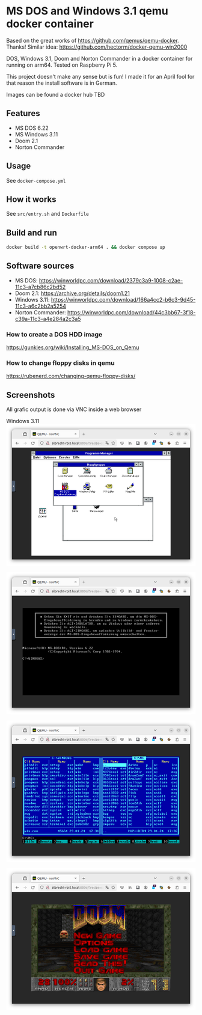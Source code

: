 # MS DOS and Windows 3.1 qemu docker container

Based on the great works of https://github.com/qemus/qemu-docker. Thanks!
Similar idea: https://github.com/hectorm/docker-qemu-win2000

DOS, Windows 3.1, Doom and Norton Commander in a docker container for running on arm64. Tested on Raspberry Pi 5.

This project doesn't make any sense but is fun! I made it for an April fool for that reason the install software is in German.

Images can be found a docker hub  TBD

## Features

 - MS DOS 6.22
 - MS Windows 3.11
 - Doom 2.1
 - Norton Commander

## Usage

See `docker-compose.yml`

## How it works
See `src/entry.sh` and `Dockerfile`

## Build and run

```bash
docker build -t openwrt-docker-arm64 . && docker compose up
```

## Software sources

* MS DOS: https://winworldpc.com/download/2379c3a9-1008-c2ae-11c3-a7cb86c2bd52
* Doom 2.1: https://archive.org/details/doom1.21
* Windows 3.11: https://winworldpc.com/download/166a4cc2-b6c3-9d45-11c3-a6c2bb2a5254
* Norton Commander: https://winworldpc.com/download/44c3bb67-3f18-c39a-11c3-a4e284a2c3a5

### How to create a DOS HDD image

https://gunkies.org/wiki/Installing_MS-DOS_on_Qemu

### How to change floppy disks in qemu

https://rubenerd.com/changing-qemu-floppy-disks/

## Screenshots

All grafic output is done via VNC inside a web browser

Windows 3.11
![Windows 3.11](pictures/qemu-docker-dos-win31.png)


![MS DOS 6.22](pictures/qemu-docker-dos.png)

![Norton Commander](pictures/qemu-docker-dos-nc.png)

![DOOM](pictures/qemu-docker-dos-doom.png)

